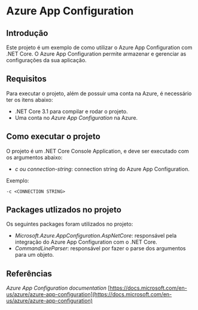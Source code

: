 # Azure App Configuration

## Introdução

Este projeto é um exemplo de como utilizar o Azure App Configuration com .NET Core.
O Azure App Configuration permite armazenar e gerenciar as configurações da sua aplicação.

## Requisitos

Para executar o projeto, além de possuir uma conta na Azure, é necessário ter os itens abaixo:

* .NET Core 3.1 para compilar e rodar o projeto.
* Uma conta no *Azure App Configuration* na Azure. 

## Como executar o projeto

O projeto é um .NET Core Console Application, e deve ser executado com os argumentos abaixo:

* *c ou connection-string*: connection string do Azure App Configuration.

Exemplo:

`-c <CONNECTION STRING>`

## Packages utlizados no projeto

Os seguintes packages foram utilizados no projeto:

* *Microsoft.Azure.AppConfiguration.AspNetCore*: responsável pela integração do Azure App Configuration com o .NET Core.
* *CommandLineParser*: responsável por fazer o parse dos argumentos para um objeto.

## Referências

*Azure App Configuration documentation* 
[https://docs.microsoft.com/en-us/azure/azure-app-configuration](https://docs.microsoft.com/en-us/azure/azure-app-configuration)